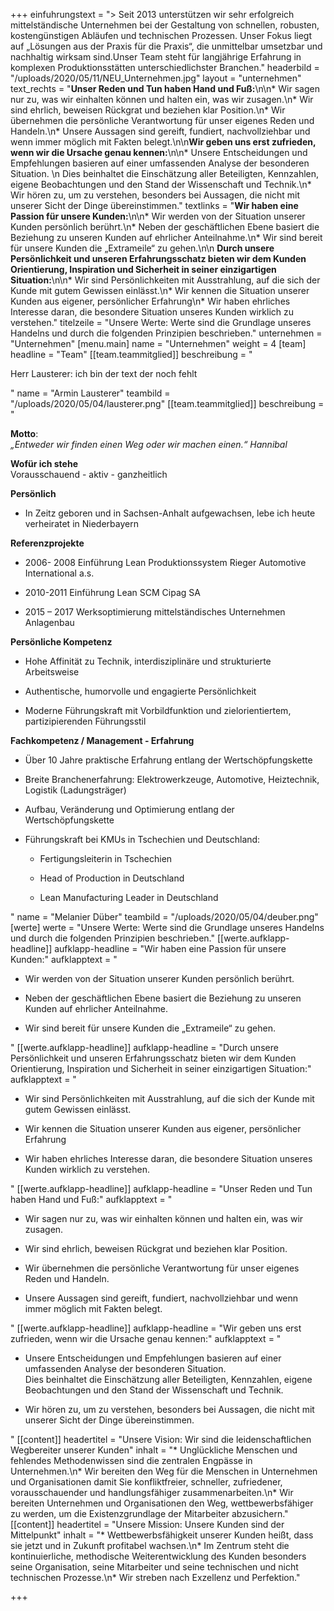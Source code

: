 +++
einfuhrungstext = "> Seit 2013 unterstützen wir sehr erfolgreich mittelständische Unternehmen bei der Gestaltung von schnellen, robusten, kostengünstigen Abläufen und technischen Prozessen. Unser Fokus liegt auf „Lösungen aus der Praxis für die Praxis“, die unmittelbar umsetzbar und nachhaltig wirksam sind.Unser Team steht für langjährige Erfahrung in komplexen Produktionsstätten unterschiedlichster Branchen."
headerbild = "/uploads/2020/05/11/NEU_Unternehmen.jpg"
layout = "unternehmen"
text_rechts = "**Unser Reden und Tun haben Hand und Fuß:**\n\n* Wir sagen nur zu, was wir einhalten können und halten ein, was wir zusagen.\n* Wir sind ehrlich, beweisen Rückgrat und beziehen klar Position.\n* Wir übernehmen die persönliche Verantwortung für unser eigenes Reden und Handeln.\n* Unsere Aussagen sind gereift, fundiert, nachvollziehbar und wenn immer möglich mit Fakten belegt.\n\n**Wir geben uns erst zufrieden, wenn wir die Ursache genau kennen:**\n\n* Unsere Entscheidungen und Empfehlungen basieren auf einer umfassenden Analyse der besonderen Situation.  \n    Dies beinhaltet die Einschätzung aller Beteiligten, Kennzahlen, eigene Beobachtungen und den Stand der Wissenschaft und Technik.\n* Wir hören zu, um zu verstehen, besonders bei Aussagen, die nicht mit unserer Sicht der Dinge übereinstimmen."
textlinks = "**Wir haben eine Passion für unsere Kunden:**\n\n* Wir werden von der Situation unserer Kunden persönlich berührt.\n* Neben der geschäftlichen Ebene basiert die Beziehung zu unseren Kunden auf ehrlicher Anteilnahme.\n* Wir sind bereit für unsere Kunden die „Extrameile“ zu gehen.\n\n **Durch unsere Persönlichkeit und unseren Erfahrungsschatz bieten wir dem Kunden Orientierung, Inspiration und Sicherheit in seiner einzigartigen Situation:**\n\n* Wir sind Persönlichkeiten mit Ausstrahlung, auf die sich der Kunde mit gutem Gewissen einlässt.\n* Wir kennen die Situation unserer Kunden aus eigener, persönlicher Erfahrung\n* Wir haben ehrliches Interesse daran, die besondere Situation unseres Kunden wirklich zu verstehen."
titelzeile = "Unsere Werte: Werte sind die Grundlage unseres Handelns und durch die folgenden Prinzipien beschrieben."
unternehmen = "Unternehmen"
[menu.main]
name = "Unternehmen"
weight = 4
[team]
headline = "Team"
[[team.teammitglied]]
beschreibung = "<p>Herr Lausterer: ich bin der text der noch fehlt</p>"
name = "Armin Lausterer"
teambild = "/uploads/2020/05/04/lausterer.png"
[[team.teammitglied]]
beschreibung = "<p><strong>Motto</strong>:<br><em>„Entweder wir finden einen Weg oder wir machen einen.“ Hannibal</em></p><p><strong>Wofür ich stehe<br></strong>Vorausschauend - aktiv - ganzheitlich</p><p><strong>Persönlich</strong></p><ul><li><p>In Zeitz geboren und in Sachsen-Anhalt aufgewachsen, lebe ich heute verheiratet in Niederbayern</p></li></ul><p><strong>Referenzprojekte</strong></p><ul><li><p>2006- 2008 Einführung Lean Produktionssystem Rieger Automotive International a.s.</p></li><li><p>2010-2011 Einführung Lean SCM Cipag SA</p></li><li><p>2015 – 2017 Werksoptimierung mittelständisches Unternehmen Anlagenbau</p></li></ul><p><strong>Persönliche Kompetenz</strong></p><ul><li><p>Hohe Affinität zu Technik, interdisziplinäre und strukturierte Arbeitsweise</p></li><li><p>Authentische, humorvolle und engagierte Persönlichkeit</p></li><li><p>Moderne Führungskraft mit Vorbildfunktion und zielorientiertem, partizipierenden Führungsstil</p></li></ul><p><strong>Fachkompetenz / Management - Erfahrung</strong></p><ul><li><p>Über 10 Jahre praktische Erfahrung entlang der Wertschöpfungskette</p></li><li><p>Breite Branchenerfahrung: Elektrowerkzeuge, Automotive, Heiztechnik, Logistik (Ladungsträger)</p></li><li><p>Aufbau, Veränderung und Optimierung entlang der Wertschöpfungskette</p></li><li><p>Führungskraft bei KMUs in Tschechien und Deutschland:</p><ul><li><p>Fertigungsleiterin in Tschechien</p></li><li><p>Head of Production in Deutschland</p></li><li><p>Lean Manufacturing Leader in Deutschland</p></li></ul></li></ul>"
name = "Melanier Düber"
teambild = "/uploads/2020/05/04/deuber.png"
[werte]
werte = "Unsere Werte: Werte sind die Grundlage unseres Handelns und durch die folgenden Prinzipien beschrieben."
[[werte.aufklapp-headline]]
aufklapp-headline = "Wir haben eine Passion für unsere Kunden:"
aufklapptext = "<ul><li><p>Wir werden von der Situation unserer Kunden persönlich berührt.</p></li><li><p>Neben der geschäftlichen Ebene basiert die Beziehung zu unseren Kunden auf ehrlicher Anteilnahme.</p></li><li><p>Wir sind bereit für unsere Kunden die „Extrameile“ zu gehen.</p></li></ul>"
[[werte.aufklapp-headline]]
aufklapp-headline = "Durch unsere Persönlichkeit und unseren Erfahrungsschatz bieten wir dem Kunden Orientierung, Inspiration und Sicherheit in seiner einzigartigen Situation:"
aufklapptext = "<ul><li><p>Wir sind Persönlichkeiten mit Ausstrahlung, auf die sich der Kunde mit gutem Gewissen einlässt.</p></li><li><p>Wir kennen die Situation unserer Kunden aus eigener, persönlicher Erfahrung</p></li><li><p>Wir haben ehrliches Interesse daran, die besondere Situation unseres Kunden wirklich zu verstehen.</p></li></ul>"
[[werte.aufklapp-headline]]
aufklapp-headline = "Unser Reden und Tun haben Hand und Fuß:"
aufklapptext = "<ul><li><p>Wir sagen nur zu, was wir einhalten können und halten ein, was wir zusagen.</p></li><li><p>Wir sind ehrlich, beweisen Rückgrat und beziehen klar Position.</p></li><li><p>Wir übernehmen die persönliche Verantwortung für unser eigenes Reden und Handeln.</p></li><li><p>Unsere Aussagen sind gereift, fundiert, nachvollziehbar und wenn immer möglich mit Fakten belegt.</p></li></ul>"
[[werte.aufklapp-headline]]
aufklapp-headline = "Wir geben uns erst zufrieden, wenn wir die Ursache genau kennen:"
aufklapptext = "<ul><li><p>Unsere Entscheidungen und Empfehlungen basieren auf einer umfassenden Analyse der besonderen Situation.<br>Dies beinhaltet die Einschätzung aller Beteiligten, Kennzahlen, eigene Beobachtungen und den Stand der Wissenschaft und Technik.</p></li><li><p>Wir hören zu, um zu verstehen, besonders bei Aussagen, die nicht mit unserer Sicht der Dinge übereinstimmen.</p></li></ul>"
[[content]]
headertitel = "Unsere Vision: Wir sind die leidenschaftlichen Wegbereiter unserer Kunden"
inhalt = "* Unglückliche Menschen und fehlendes Methodenwissen sind die zentralen Engpässe in Unternehmen.\n* Wir bereiten den Weg für die Menschen in Unternehmen und Organisationen damit Sie konfliktfreier, schneller, zufriedener, vorausschauender und handlungsfähiger zusammenarbeiten.\n* Wir bereiten Unternehmen und Organisationen den Weg, wettbewerbsfähiger zu werden, um die Existenzgrundlage der Mitarbeiter abzusichern."
[[content]]
headertitel = "Unsere Mission: Unsere Kunden sind der Mittelpunkt"
inhalt = "* Wettbewerbsfähigkeit unserer Kunden heißt, dass sie jetzt und in Zukunft profitabel wachsen.\n* Im Zentrum steht die kontinuierliche, methodische Weiterentwicklung des Kunden besonders seine Organisation, seine Mitarbeiter und seine technischen und nicht technischen Prozesse.\n* Wir streben nach Exzellenz und Perfektion."

+++
